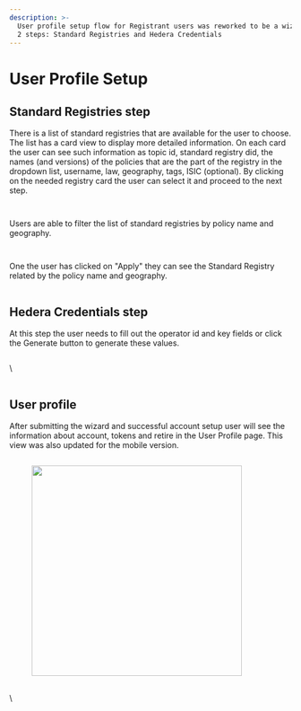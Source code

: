 ```yaml
---
description: >-
  User profile setup flow for Registrant users was reworked to be a wizard with
  2 steps: Standard Registries and Hedera Credentials
---
```


# User Profile Setup

## Standard Registries step

There is a list of standard registries that are available for the user to choose. The list has a card view to display more detailed information. On each card the user can see such information as topic id, standard registry did, the names (and versions) of the policies that are the part of the registry in the dropdown list, username, law, geography, tags, ISIC (optional). By clicking on the needed registry card the user can select it and proceed to the next step.

<figure><img src="https://lh4.googleusercontent.com/2P3sZVo-58o5eXA1NYlPL-h7EUU3biuCn7fikez4F83qyFrQvCPyvbf1WvTjwCCFSxPHiaHQMDJ1wVgo2kmNVFATaO-IsMp9Ne3WVI5vWZ13wopcJYEPJjOR7MukiWqU2FUbMiWomWhtO4-w_9osWxU" alt=""><figcaption></figcaption></figure>

<figure><img src="https://lh3.googleusercontent.com/-ybnoPTC9j-SOLICQlPPm9GB62ZSUhuZFevjRtErNHZoNZitxy75pjO7xBxd9VQMggW8dzvPmLl5H90Bacxv45q7aRScGjXMIkglCLdmABQMPBL-FchF1m4jyojl2ONopjz9lJf7GrCgoWQSrl4gNf0" alt=""><figcaption></figcaption></figure>

Users are able to filter the list of standard registries by policy name and geography.

<figure><img src="https://lh3.googleusercontent.com/MIvDT9Usr4z1TUTnJ1ShhMgOrI4LQ6Sy_b6fVWH9vDk4uidTL8005Zlf_wDuMavMGWDmjw0eCf40s3SRJiQuIclntopakC6f87Q6SgH1MwqaVorMbPEXd6g_7hG1nkLXUUSFXVvmhysCrFTaSfzLv9s" alt=""><figcaption></figcaption></figure>

<figure><img src="https://lh4.googleusercontent.com/FL15XAuxEEC7ca2rTKg6YIak_85f2nUVmzQ1TIiC6fANve2h1X6ijvJvmUabELconFm1HTdmEhQ3gAT2HJSpBo2igGvPEkajhtJHztSeOnARJhhzhqy4KXy4QnI9tN5w-8dz4eZAYmqlbxGhLZ-LsiU" alt=""><figcaption></figcaption></figure>

One the user has clicked on "Apply" they can see the Standard Registry related by the policy name and geography.

<figure><img src="https://lh5.googleusercontent.com/KS92dHn6P_yf8Mmd8aDa9wBQ9zEVSZTmCmvpKRgRbSlm9SfpmdGorMjlvHCYUpEqG6-Dn_phkOf7LTvxCkX1nOzY8nfncEf07eHndssb6Ou9js7UBtLYcPceeqot7whiJj4dxyi-gMjIH3GUA2Svdfg" alt=""><figcaption></figcaption></figure>

## Hedera Credentials step

At this step the user needs to fill out the operator id and key fields or click the Generate button to generate these values.

<figure><img src="https://lh3.googleusercontent.com/dKFCYVxrs8PsWt-nICVOTQbSbcBA-Nfz0xyxZsSy8hi07Xzy31-KUgvh6Cn-53YVFJzIFLLjrW8191qhLC46ybQFfMGXwnRzqtyJBjDZcmyckGHBiZfASHXB4EcrguicB76T6R5ONYGpWitITufdbpc" alt=""><figcaption></figcaption></figure>

\\

<figure><img src="https://lh6.googleusercontent.com/giBfsQzdLhxqhCfcyhSxQR3IZ-Dc5a9x3HcKUaACTYooDkHrHLY5FQCXN-7AoT6RLlfFBztTqcro6PvEEd2Kgsf7hvzS-uCiOZFvaP845uGNC9ZQvP_xJ7hgJwWSlq3UF2nnMW_c4G6I5w8zMwM7GYk" alt=""><figcaption></figcaption></figure>

## User profile

After submitting the wizard and successful account setup user will see the information about account, tokens and retire in the User Profile page. This view was also updated for the mobile version.

<figure><img src="https://lh5.googleusercontent.com/xPiNIFt89bmB-O73gfZGMEkJ-zpNhDBDkvnGgfswAZL3tc9al3eupEN8UKnSDVfBmIkkGQAE5ixlfWepiow3Uj0zIeqa5yu-9MyaVFZrJSWypKgsUduB8a2P0d9tqPlLQkztJCOnyAZ1YpFFftpZ-_0" alt=""><figcaption></figcaption></figure>

<figure><img src="https://lh6.googleusercontent.com/LdlyxsHk8AtUb8UPzGvgMC76_3cSCWm5WJNb-anTbSHzIDyZw89IaFlbIsWZx5pqhVYPCRkVj-pJWOgSw4otBJy6o0CTrZwS-5zphP1-eAThT22r6s_JK1VaMhDQWL6V7B5W9bl-MfS1Autm2jeqNqM" alt="" width="375"><figcaption></figcaption></figure>

\
\\
